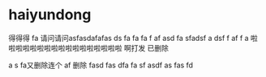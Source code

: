 # haiyundong
得得得
fa
请问请问asfasdafafas
ds
fa
fa
fa
f
af
asd
fa
sfadsf
a
dsf
f
af
f
a
啦啦啦啦啦啦啦啦啦啦啦啦啦啦啦啦啦
啊打发 
已删除

a
s
fa又删除连个
af
删除
fasd
fas
dfa
fa
sf
asdf
as
fas
fd

